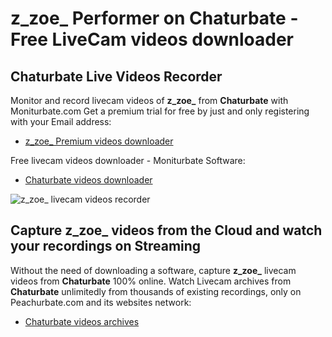 # z_zoe_ Performer on Chaturbate - Free LiveCam videos downloader

## Chaturbate Live Videos Recorder

Monitor and record livecam videos of **z_zoe_** from **Chaturbate** with Moniturbate.com
Get a premium trial for free by just and only registering with your Email address:
* [z_zoe_ Premium videos downloader](https://moniturbate.com/request-demo-licence-key.html)

Free livecam videos downloader - Moniturbate Software:
* [Chaturbate videos downloader](https://moniturbate.com/moniturbate-download-software.html)

![z_zoe_ livecam videos recorder](https://peachurnet.com/templates/moniturbate-software.png)


## Capture z_zoe_ videos from the Cloud and watch your recordings on Streaming

Without the need of downloading a software, capture **z_zoe_** livecam videos from **Chaturbate** 100% online.
Watch Livecam archives from **Chaturbate** unlimitedly from thousands of existing recordings, only on Peachurbate.com and its websites network:
* [Chaturbate videos archives](https://peachurnet.com/)